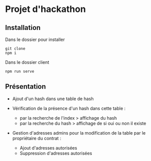 # Projet d'hackathon
## Installation
Dans le dossier pour installer
```
git clone
npm i
```

Dans le dossier client 
```
npm run serve
```

## Présentation

- Ajout d'un hash dans une table de hash

- Vérification de la présence d'un hash dans cette table :
    - par la recherche de l'index > affichage du hash
    - par la recherche du hash > affichage de si oui ou non il existe

- Gestion d'adresses admins pour la modification de la table par le propriétaire du contrat :
    - Ajout d'adresses autorisées
    - Suppression d'adresses autorisées


